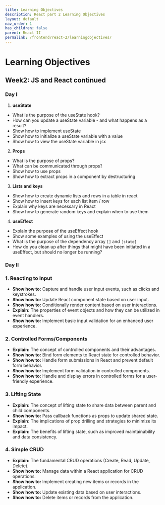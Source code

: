 ```yaml
---
title: Learning Objectives
description: React part 2 Learning Objectives
layout: default
nav_order: 1
has_children: false
parent: React II
permalink: /frontend/react-2/learningobjectives/
---
```


# Learning Objectives

## Week2: JS and React continued

### Day I

1. **useState**

- What is the purpose of the useState hook?
- How can you update a useState variable - and what happens as a result?
- Show how to implement useState
- Show how to initialize a useState variable with a value
- Show how to view the useState variable in jsx

2. **Props**

- What is the purpose of props?
- What can be communicated through props?
- Show how to use props
- Show how to extract props in a component by destructuring

3. **Lists and keys**

- Show how to create dynamic lists and rows in a table in react
- Show how to insert keys for each list item / row
- Explain why keys are necessary in React
- Show how to generate random keys and explain when to use them

4. **useEffect**

- Explain the purpose of the useEffect hook
- Show some examples of using the useEffect
- What is the purpose of the dependency array `[]` and `[state]`
- How do you clean up after things that might have been initiated in a useEffect, but should no longer be running?

### Day II

### 1. Reacting to Input

- **Show how to:** Capture and handle user input events, such as clicks and keystrokes.
- **Show how to:** Update React component state based on user input.
- **Show how to:** Conditionally render content based on user interactions.
- **Explain:** The properties of event objects and how they can be utilized in event handlers.
- **Show how to:** Implement basic input validation for an enhanced user experience.

### 2. Controlled Forms/Components

- **Explain:** The concept of controlled components and their advantages.
- **Show how to:** Bind form elements to React state for controlled behavior.
- **Show how to:** Handle form submissions in React and prevent default form behavior.
- **Show how to:** Implement form validation in controlled components.
- **Show how to:** Handle and display errors in controlled forms for a user-friendly experience.

### 3. Lifting State

- **Explain:** The concept of lifting state to share data between parent and child components.
- **Show how to:** Pass callback functions as props to update shared state.
- **Explain:** The implications of prop drilling and strategies to minimize its impact.
- **Explain:** The benefits of lifting state, such as improved maintainability and data consistency.

### 4. Simple CRUD

- **Explain:** The fundamental CRUD operations (Create, Read, Update, Delete).
- **Show how to:** Manage data within a React application for CRUD operations.
- **Show how to:** Implement creating new items or records in the application.
- **Show how to:** Update existing data based on user interactions.
- **Show how to:** Delete items or records from the application.
